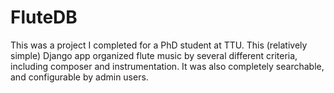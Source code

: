 # FluteDB #

This was a project I completed for a PhD student at TTU. This (relatively
simple) Django app organized flute music by several different criteria,
including composer and instrumentation. It was also completely searchable, and
configurable by admin users.